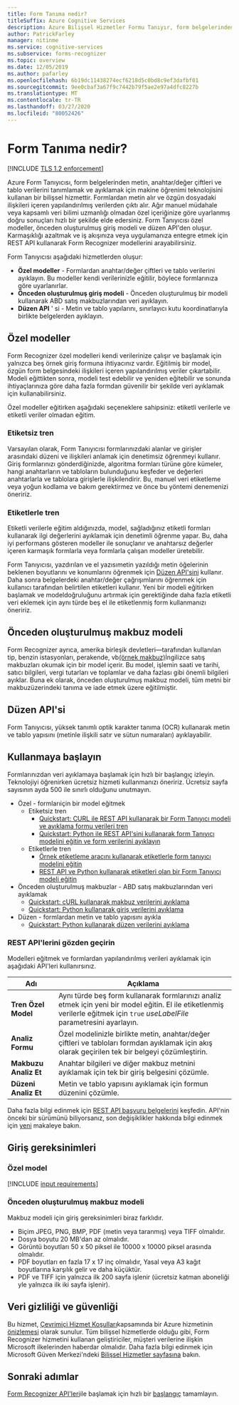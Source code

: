 ```yaml
---
title: Form Tanıma nedir?
titleSuffix: Azure Cognitive Services
description: Azure Bilişsel Hizmetler Formu Tanıyır, form belgelerinden anahtar/değer çiftleri ve tablo verilerini tanımlamanıza ve ayıklamanıza olanak tanır.
author: PatrickFarley
manager: nitinme
ms.service: cognitive-services
ms.subservice: forms-recognizer
ms.topic: overview
ms.date: 12/05/2019
ms.author: pafarley
ms.openlocfilehash: 6b19dc11438274ecf6218d5c0bd8c9ef3dafbf01
ms.sourcegitcommit: 9ee0cbaf3a67f9c7442b79f5ae2e97a4dfc8227b
ms.translationtype: MT
ms.contentlocale: tr-TR
ms.lasthandoff: 03/27/2020
ms.locfileid: "80052426"
---
```

# <a name="what-is-form-recognizer"></a>Form Tanıma nedir?

[!INCLUDE [TLS 1.2 enforcement](../../../includes/cognitive-services-tls-announcement.md)]

Azure Form Tanıyıcısı, form belgelerinden metin, anahtar/değer çiftleri ve tablo verilerini tanımlamak ve ayıklamak için makine öğrenimi teknolojisini kullanan bir bilişsel hizmettir. Formlardan metin alır ve özgün dosyadaki ilişkileri içeren yapılandırılmış verilerden çıktı alır. Ağır manuel müdahale veya kapsamlı veri bilimi uzmanlığı olmadan özel içeriğinize göre uyarlanmış doğru sonuçları hızlı bir şekilde elde edersiniz. Form Tanıyıcısı özel modeller, önceden oluşturulmuş giriş modeli ve düzen API'den oluşur. Karmaşıklığı azaltmak ve iş akışınıza veya uygulamanıza entegre etmek için REST API kullanarak Form Recognizer modellerini arayabilirsiniz.

Form Tanıyıcısı aşağıdaki hizmetlerden oluşur:
* **Özel modeller** - Formlardan anahtar/değer çiftleri ve tablo verilerini ayıklayın. Bu modeller kendi verilerinizle eğitilir, böylece formlarınıza göre uyarlanırlar.
* **Önceden oluşturulmuş giriş modeli** - Önceden oluşturulmuş bir modeli kullanarak ABD satış makbuzlarından veri ayıklayın.
* **Düzen API** ' si - Metin ve tablo yapılarını, sınırlayıcı kutu koordinatlarıyla birlikte belgelerden ayıklayın.

<!-- add diagram -->

## <a name="custom-models"></a>Özel modeller

Form Recognizer özel modelleri kendi verilerinize çalışır ve başlamak için yalnızca beş örnek giriş formuna ihtiyacınız vardır. Eğitilmiş bir model, özgün form belgesindeki ilişkileri içeren yapılandırılmış veriler çıkartabilir. Modeli eğittikten sonra, modeli test edebilir ve yeniden eğitebilir ve sonunda ihtiyaçlarınıza göre daha fazla formdan güvenilir bir şekilde veri ayıklamak için kullanabilirsiniz.

Özel modeller eğitirken aşağıdaki seçeneklere sahipsiniz: etiketli verilerle ve etiketli veriler olmadan eğitim.

### <a name="train-without-labels"></a>Etiketsiz tren

Varsayılan olarak, Form Tanıyıcısı formlarınızdaki alanlar ve girişler arasındaki düzeni ve ilişkileri anlamak için denetimsiz öğrenmeyi kullanır. Giriş formlarınızı gönderdiğinizde, algoritma formları türüne göre kümeler, hangi anahtarların ve tabloların bulunduğunu keşfeder ve değerleri anahtarlarla ve tablolara girişlerle ilişkilendirir. Bu, manuel veri etiketleme veya yoğun kodlama ve bakım gerektirmez ve önce bu yöntemi denemenizi öneririz.

### <a name="train-with-labels"></a>Etiketlerle tren

Etiketli verilerle eğitim aldığınızda, model, sağladığınız etiketli formları kullanarak ilgi değerlerini ayıklamak için denetimli öğrenme yapar. Bu, daha iyi performans gösteren modeller ile sonuçlanır ve anahtarsız değerler içeren karmaşık formlarla veya formlarla çalışan modeller üretebilir.

Form Tanıyıcısı, yazdırılan ve el yazısımetin yazıldığı metin öğelerinin beklenen boyutlarını ve konumlarını öğrenmek için [Düzen API'sini](#layout-api) kullanır. Daha sonra belgelerdeki anahtar/değer çağrışımlarını öğrenmek için kullanıcı tarafından belirtilen etiketleri kullanır. Yeni bir modeli eğitirken başlamak ve modeldoğruluğunu artırmak için gerektiğinde daha fazla etiketli veri eklemek için aynı türde beş el ile etiketlenmiş form kullanmanızı öneririz.

## <a name="prebuilt-receipt-model"></a>Önceden oluşturulmuş makbuz modeli

Form Recognizer ayrıca, amerika birleşik devletleri&mdash;tarafından kullanılan tip, benzin istasyonları, perakende, vb[(örnek makbuz)](./media/contoso-receipt-small.png)İngilizce satış makbuzları okumak için bir model içerir. Bu model, işlemin saati ve tarihi, satıcı bilgileri, vergi tutarları ve toplamlar ve daha fazlası gibi önemli bilgileri ayıklar. Buna ek olarak, önceden oluşturulmuş makbuz modeli, tüm metni bir makbuzüzerindeki tanıma ve iade etmek üzere eğitilmiştir.

## <a name="layout-api"></a>Düzen API'si

Form Tanıyıcısı, yüksek tanımlı optik karakter tanıma (OCR) kullanarak metin ve tablo yapısını (metinle ilişkili satır ve sütun numaraları) ayıklayabilir.

## <a name="get-started"></a>Kullanmaya başlayın

Formlarınızdan veri ayıklamaya başlamak için hızlı bir başlangıç izleyin. Teknolojiyi öğrenirken ücretsiz hizmeti kullanmanızı öneririz. Ücretsiz sayfa sayısının ayda 500 ile sınırlı olduğunu unutmayın.

* Özel - formlarıiçin bir model eğitmek
  * Etiketsiz tren
    * [Quickstart: CURL ile REST API kullanarak bir Form Tanıyıcı modeli ve ayıklama formu verileri tren](quickstarts/curl-train-extract.md)
    * [Quickstart: Python ile REST API'sini kullanarak form Tanıyıcı modelini eğitin ve form verilerini ayıklayın](quickstarts/python-train-extract.md)
  * Etiketlerle tren
    * [Örnek etiketleme aracını kullanarak etiketlerle form tanıyıcı modelini eğitin](quickstarts/label-tool.md)
    * [REST API ve Python kullanarak etiketleri olan bir Form Tanıyıcı modeli eğitin](quickstarts/python-labeled-data.md)
* Önceden oluşturulmuş makbuzlar - ABD satış makbuzlarından veri ayıklamak
  * [Quickstart: cURL kullanarak makbuz verilerini ayıklama](quickstarts/curl-receipts.md)
  * [Quickstart: Python kullanarak giriş verilerini ayıklama](quickstarts/python-receipts.md)
* Düzen - formlardan metin ve tablo yapısını ayıkla
  * [Quickstart: Python kullanarak düzen verilerini ayıklama](quickstarts/python-layout.md)

### <a name="review-the-rest-apis"></a>REST API'lerini gözden geçirin

Modelleri eğitmek ve formlardan yapılandırılmış verileri ayıklamak için aşağıdaki API'leri kullanırsınız.

|Adı |Açıklama |
|---|---|
| **Tren Özel Model**| Aynı türde beş form kullanarak formlarınızı analiz etmek için yeni bir model eğitin. El ile etiketlenmiş verilerle eğitmek için `true` _useLabelFile_ parametresini ayarlayın. |
| **Analiz Formu** |Özel modelinizle birlikte metin, anahtar/değer çiftleri ve tabloları formdan ayıklamak için akış olarak geçirilen tek bir belgeyi çözümleştirin.  |
| **Makbuzu Analiz Et** |Anahtar bilgileri ve diğer makbuz metnini ayıklamak için tek bir giriş belgesini çözümle.|
| **Düzeni Analiz Et** |Metin ve tablo yapısını ayıklamak için formun düzenini çözümle.|

Daha fazla bilgi edinmek için [REST API başvuru belgelerini](https://westus2.dev.cognitive.microsoft.com/docs/services/form-recognizer-api-v2-preview/operations/AnalyzeWithCustomForm) keşfedin. API'nin önceki bir sürümünü biliyorsanız, son değişiklikler hakkında bilgi edinmek için [yeni](./whats-new.md) makaleye bakın.

## <a name="input-requirements"></a>Giriş gereksinimleri
### <a name="custom-model"></a>Özel model

[!INCLUDE [input requirements](./includes/input-requirements.md)]

### <a name="prebuilt-receipt-model"></a>Önceden oluşturulmuş makbuz modeli

Makbuz modeli için giriş gereksinimleri biraz farklıdır.

* Biçim JPEG, PNG, BMP, PDF (metin veya taranmış) veya TIFF olmalıdır.
* Dosya boyutu 20 MB'dan az olmalıdır.
* Görüntü boyutları 50 x 50 piksel ile 10000 x 10000 piksel arasında olmalıdır.
* PDF boyutları en fazla 17 x 17 inç olmalıdır, Yasal veya A3 kağıt boyutlarına karşılık gelir ve daha küçüktür.
* PDF ve TIFF için yalnızca ilk 200 sayfa işlenir (ücretsiz katman aboneliği yle yalnızca ilk iki sayfa işlenir).

## <a name="data-privacy-and-security"></a>Veri gizliliği ve güvenliği

Bu hizmet, [Çevrimiçi Hizmet Koşulları](https://www.microsoftvolumelicensing.com/DocumentSearch.aspx?Mode=3&DocumentTypeId=31)kapsamında bir Azure hizmetinin [önizlemesi](https://azure.microsoft.com/support/legal/preview-supplemental-terms/) olarak sunulur. Tüm bilişsel hizmetlerde olduğu gibi, Form Recognizer hizmetini kullanan geliştiriciler, müşteri verilerine ilişkin Microsoft ilkelerinden haberdar olmalıdır. Daha fazla bilgi edinmek için Microsoft Güven Merkezi'ndeki [Bilişsel Hizmetler sayfasına](https://www.microsoft.com/trustcenter/cloudservices/cognitiveservices) bakın.

## <a name="next-steps"></a>Sonraki adımlar

[Form Recognizer API'leri](https://westus2.dev.cognitive.microsoft.com/docs/services/form-recognizer-api-v2-preview/operations/AnalyzeWithCustomForm)ile başlamak için hızlı bir [başlangıç](quickstarts/curl-train-extract.md) tamamlayın.
